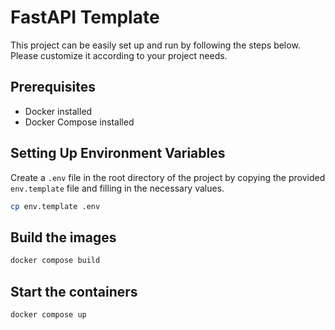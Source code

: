 # FastAPI Template

This project can be easily set up and run by following the steps below.
Please customize it according to your project needs.

## Prerequisites

- Docker installed
- Docker Compose installed

## Setting Up Environment Variables
Create a `.env` file in the root directory of the project by copying the provided `env.template` file and filling in the necessary values.
```bash
cp env.template .env
```

## Build the images
```bash
docker compose build
```

## Start the containers
```bash
docker compose up
```
